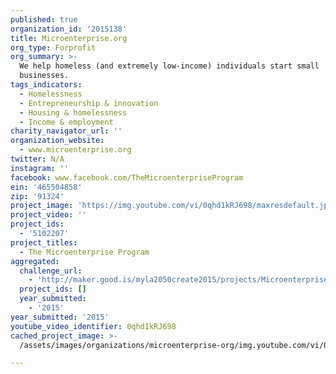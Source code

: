```yaml
---
published: true
organization_id: '2015138'
title: Microenterprise.org
org_type: Forprofit
org_summary: >-
  We help homeless (and extremely low-income) individuals start small
  businesses.
tags_indicators:
  - Homelessness
  - Entrepreneurship & innovation
  - Housing & homelessness
  - Income & employment
charity_navigator_url: ''
organization_website:
  - www.microenterprise.org
twitter: N/A
instagram: ''
facebook: www.facebook.com/TheMicroenterpriseProgram
ein: '465504858'
zip: '91324'
project_image: 'https://img.youtube.com/vi/0qhd1kRJ698/maxresdefault.jpg'
project_video: ''
project_ids:
  - '5102207'
project_titles:
  - The Microenterprise Program
aggregated:
  challenge_url:
    - 'http://maker.good.is/myla2050create2015/projects/Microenterprise.html'
  project_ids: []
  year_submitted:
    - '2015'
year_submitted: '2015'
youtube_video_identifier: 0qhd1kRJ698
cached_project_image: >-
  /assets/images/organizations/microenterprise-org/img.youtube.com/vi/0qhd1kRJ698/maxresdefault.jpg

---
```

